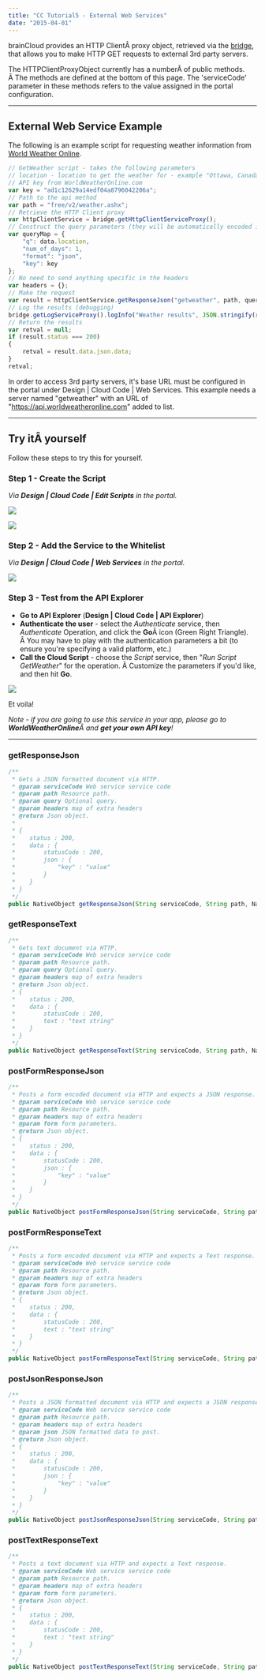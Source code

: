```yaml
---
title: "CC Tutorial5 - External Web Services"
date: "2015-04-01"
---
```


brainCloud provides an HTTP ClientÂ proxy object, retrieved via the [bridge](/api/cc/bridge "Bridge â Client"), that allows you to make HTTP GET requests to external 3rd party servers.

The HTTPClientProxyObject currently has a numberÂ of public methods. Â The methods are defined at the bottom of this page. The 'serviceCode' parameter in these methods refers to the value assigned in the portal configuration.

* * *

## External Web Service Example

The following is an example script for requesting weather information from [World Weather Online](http://www.worldweatheronline.com/api/ "World Weather Online").
```js
// GetWeather script - takes the following parameters
// location - location to get the weather for - example "Ottawa, Canada"
// API key from WorldWeatherOnline.com
var key = "ad1c12629a14edf04a8796042206a";
// Path to the api method
var path = "free/v2/weather.ashx";
// Retrieve the HTTP Client proxy
var httpClientService = bridge.getHttpClientServiceProxy();
// Construct the query parameters (they will be automatically encoded in the URL)
var queryMap = {
    "q": data.location,
    "num_of_days": 1,
    "format": "json",
    "key": key
};
// No need to send anything specific in the headers
var headers = {};
// Make the request
var result = httpClientService.getResponseJson("getweather", path, queryMap, headers);
// Log the results (debugging)
bridge.getLogServiceProxy().logInfo("Weather results", JSON.stringify(result));
// Return the results
var retval = null;
if (result.status === 200)
{
    retval = result.data.json.data;
}
retval;
```
In order to access 3rd party servers, it's base URL must be configured in the portal under Design | Cloud Code | Web Services. This example needs a server named "getweather" with an URL of "https://api.worldweatheronline.com" added to list.

* * *

## Try itÂ yourself

Follow these steps to try this for yourself.

### Step 1 - **Create the Script**

_Via **Design | Cloud Code | Edit Scripts** in the portal._

[![](images/Tut_5_1.png)](images/Tut_5_1.png)

![](images/image-2-1024x573.png)

### Step 2 - **Add the Service to the Whitelist**

_Via **Design | Cloud Code | Web Services** in the portal._

[![](images/Tut_5_3.png)](images/Tut_5_3.png)

### Step 3 - **Test from the API Explorer**

- **Go to API Explorer** (**Design | Cloud Code | API Explorer**)
- **Authenticate the user** - select the _Authenticate_ service, then _Authenticate_ Operation, and click the **Go**Â icon (Green Right Triangle). Â You may have to play with the authentication parameters a bit (to ensure you're specifying a valid platform, etc.)
- **Call the Cloud Script** - choose the _Script_ service, then "_Run Script GetWeather_" for the operation. Â Customize the parameters if you'd like, and then hit **Go**.

[![](images/Tut_5_4-1024x638.png)](images/Tut_5_4-1024x638.png)

Et voila!

_Note - if you are going to use this service in your app, please go to **WorldWeatherOnline**Â and **get your own API key**!_

* * *

### getResponseJson
```js
/**
 * Gets a JSON formatted document via HTTP.
 * @param serviceCode Web service service code
 * @param path Resource path.
 * @param query Optional query.
 * @param headers map of extra headers
 * @return Json object.
 *        
 * {
 *    status : 200,
 *    data : {
 *        statusCode : 200,
 *        json : {
 *            "key" : "value"
 *        }
 *    }
 * }
 */
public NativeObject getResponseJson(String serviceCode, String path, NativeObject query, NativeObject headers)
```
### getResponseText
```js
/**
 * Gets text document via HTTP.
 * @param serviceCode Web service service code
 * @param path Resource path.
 * @param query Optional query.
 * @param headers map of extra headers
 * @return Json object.
 * {
 *    status : 200,
 *    data : {
 *        statusCode : 200,
 *        text : "text string"
 *    }
 * }
 */
public NativeObject getResponseText(String serviceCode, String path, NativeObject query, NativeObject headers)
```
### postFormResponseJson
```js
/**
 * Posts a form encoded document via HTTP and expects a JSON response.
 * @param serviceCode Web service service code
 * @param path Resource path.
 * @param headers map of extra headers
 * @param form form parameters.
 * @return Json object.
 * {
 *    status : 200,
 *    data : {
 *        statusCode : 200,
 *        json : {
 *            "key" : "value"
 *        }
 *    }
 * }
 */
public NativeObject postFormResponseJson(String serviceCode, String path, NativeObject headers, NativeObject form)
```
### postFormResponseText
```js
/**
 * Posts a form encoded document via HTTP and expects a Text response.
 * @param serviceCode Web service service code
 * @param path Resource path.
 * @param headers map of extra headers
 * @param form form parameters.
 * @return Json object.
 * {
 *    status : 200,
 *    data : {
 *        statusCode : 200,
 *        text : "text string"
 *    }
 * }
 */
public NativeObject postFormResponseText(String serviceCode, String path, NativeObject headers, NativeObject form)
```
### postJsonResponseJson
```js
/**
 * Posts a JSON formatted document via HTTP and expects a JSON response.
 * @param serviceCode Web service service code
 * @param path Resource path.
 * @param headers map of extra headers
 * @param json JSON formatted data to post.
 * @return Json object.
 * {
 *    status : 200,
 *    data : {
 *        statusCode : 200,
 *        json : {
 *            "key" : "value"
 *        }
 *    }
 * }
 */
public NativeObject postJsonResponseJson(String serviceCode, String path, NativeObject headers, NativeObject json)
```
### postTextResponseText
```js
/**
 * Posts a text document via HTTP and expects a Text response.
 * @param serviceCode Web service service code
 * @param path Resource path.
 * @param headers map of extra headers
 * @param form form parameters.
 * @return Json object.
 * {
 *    status : 200,
 *    data : {
 *        statusCode : 200,
 *        text : "text string"
 *    }
 * }
 */
public NativeObject postTextResponseText(String serviceCode, String path, NativeObject headers, String text)
```